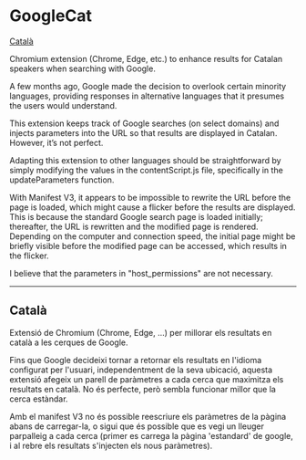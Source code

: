 # GoogleCat
[Català](#català)

Chromium extension (Chrome, Edge, etc.) to enhance results for Catalan speakers when searching with Google.

A few months ago, Google made the decision to overlook certain minority languages, providing responses in alternative languages that it presumes the users would understand.

This extension keeps track of Google searches (on select domains) and injects parameters into the URL so that results are displayed in Catalan. However, it’s not perfect.

Adapting this extension to other languages should be straightforward by simply modifying the values in the contentScript.js file, specifically in the updateParameters function.

With Manifest V3, it appears to be impossible to rewrite the URL before the page is loaded, which might cause a flicker before the results are displayed. This is because the standard Google search page is loaded initially; thereafter, the URL is rewritten and the modified page is rendered. Depending on the computer and connection speed, the initial page might be briefly visible before the modified page can be accessed, which results in the flicker.

I believe that the parameters in "host_permissions" are not necessary.


----
## Català

Extensió de Chromium (Chrome, Edge, ...) per millorar els resultats en català a les cerques de Google.

Fins que Google decideixi tornar a retornar els resultats en l'idioma configurat per l'usuari, independentment de la seva ubicació, aquesta extensió afegeix un parell de paràmetres a cada cerca que maximitza els resultats en català. No és perfecte, però sembla funcionar millor que la cerca estàndar.

Amb el manifest V3 no és possible reescriure els paràmetres de la pàgina abans de carregar-la, o sigui que és possible que es vegi un lleuger parpalleig a cada cerca (primer es carrega la pàgina 'estandard' de google, i al rebre els resultats s'injecten els nous paràmetres).
